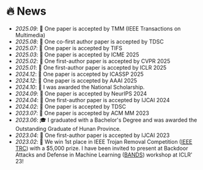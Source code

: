 # 🔥 News
- *2025.09*: 🎉 One paper is accepted by TMM (IEEE Transactions on Multimedia)
- *2025.08*: 🎉 One co-first author paper is accepted by TDSC
- *2025.07*: 🎉 One paper is accepted by TIFS
- *2025.03*: 🎉 One paper is accepted by ICME 2025
- *2025.02*: 🎉 One first-author paper is accepted by CVPR 2025
- *2025.01*: 🎉 One first-author paper is accepted by ICLR 2025
- *2024.12*: 🎉 One paper is accepted by ICASSP 2025
- *2024.12*: 🎉 One paper is accepted by AAAI 2025
- *2024.10*: 🏅 I was awarded the National Scholarship.
- *2024.09*: 🎉 One paper is accepted by NeurIPS 2024
- *2024.04*: 🎉 One first-author paper is accepted by IJCAI 2024
- *2024.02*: 🎉 One paper is accepted by TDSC
- *2023.07*: 🎉 One paper is accepted by ACM MM 2023
- *2023.06*: 🎓 I graduated with a Bachelor's Degree and was awarded the Outstanding Graduate of Hunan Province.
- *2023.04*: 🎉 One first-author paper is accepted by IJCAI 2023
- *2023.02*: 🏅 We win 1st place in IEEE Trojan Removal Competition ([IEEE TRC](https://www.trojan-removal.com/)) with a $5,000 prize. I have been invited to present at Backdoor Attacks and Defense in Machine Learning ([BANDS](https://iclr23-bands.github.io/)) workshop at ICLR’ 23!
